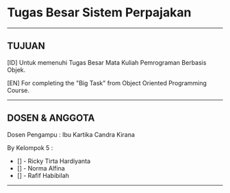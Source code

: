 # Tugas Besar Sistem Perpajakan

------------------------------------------------------------------------------

## TUJUAN

[ID] Untuk memenuhi Tugas Besar Mata Kuliah Pemrograman Berbasis Objek.

[EN] For completing the "Big Task" from Object Oriented Programming Course.

------------------------------------------------------------------------------

## DOSEN & ANGGOTA

Dosen Pengampu : Ibu Kartika Candra Kirana

By Kelompok 5 :
  - [] - Ricky Tirta Hardiyanta                         
  - [] - Norma Alfina                       
  - [] - Rafif Habibilah                 

------------------------------------------------------------------------------
  
